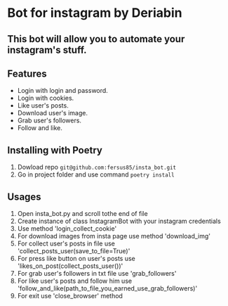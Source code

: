# Bot for instagram by Deriabin

## This bot will allow you to automate your instagram's stuff.

## Features

- Login with login and password.
- Login with cookies.
- Like user's posts.
- Download user's image.
- Grab user's followers.
- Follow and like.
## Installing with Poetry

1. Dowload repo ```git@github.com:fersus85/insta_bot.git```
2. Go in project folder and use command ```poetry install```
## Usages
1. Open insta_bot.py and scroll tothe end of file
2. Create instance of class InstagramBot with your instagram credentials
3. Use method 'login_collect_cookie'
4. For download images from insta page use method 'download_img'
5. For collect user's posts in file  use 'collect_posts_user(save_to_file=True)'
6. For press like button on user's posts use 'likes_on_post(collect_posts_user())'
7. For grab user's followers in txt file use 'grab_followers'
8. For like user's posts and follow him use 'follow_and_like(path_to_file_you_earned_use_grab_followers)'
9. For exit use 'close_browser' method
